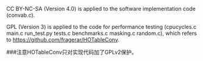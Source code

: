CC BY-NC-SA (Version 4.0) is applied to the software implementation code (convab.c).

GPL (Version 3) is applied to the code for performance testing (cpucycles.c  main.c run_test.py tests.c benchmarks.c masking.c  random.c), which refers to https://github.com/fragerar/HOTableConv.

###注意HOTableConv只对实现代码加了GPLv2保护。